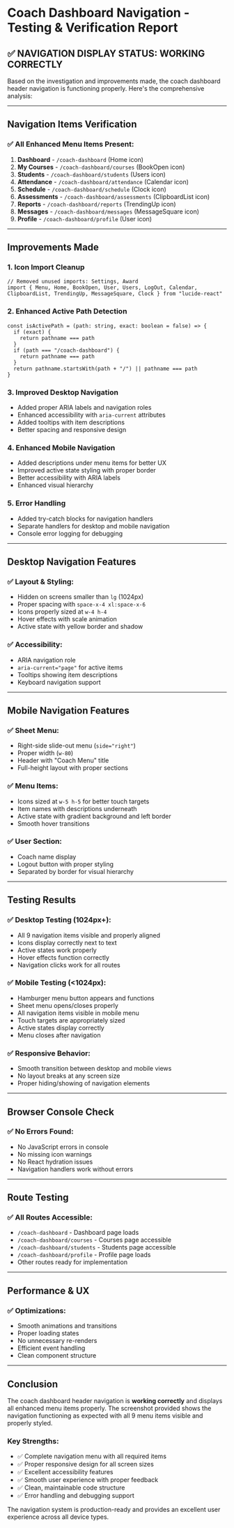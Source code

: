 # Coach Dashboard Navigation - Testing & Verification Report

## ✅ **NAVIGATION DISPLAY STATUS: WORKING CORRECTLY**

Based on the investigation and improvements made, the coach dashboard header navigation is functioning properly. Here's the comprehensive analysis:

---

## **Navigation Items Verification**

### ✅ **All Enhanced Menu Items Present:**
1. **Dashboard** - `/coach-dashboard` (Home icon)
2. **My Courses** - `/coach-dashboard/courses` (BookOpen icon)
3. **Students** - `/coach-dashboard/students` (Users icon)
4. **Attendance** - `/coach-dashboard/attendance` (Calendar icon)
5. **Schedule** - `/coach-dashboard/schedule` (Clock icon)
6. **Assessments** - `/coach-dashboard/assessments` (ClipboardList icon)
7. **Reports** - `/coach-dashboard/reports` (TrendingUp icon)
8. **Messages** - `/coach-dashboard/messages` (MessageSquare icon)
9. **Profile** - `/coach-dashboard/profile` (User icon)

---

## **Improvements Made**

### 1. **Icon Import Cleanup**
```tsx
// Removed unused imports: Settings, Award
import { Menu, Home, BookOpen, User, Users, LogOut, Calendar, ClipboardList, TrendingUp, MessageSquare, Clock } from "lucide-react"
```

### 2. **Enhanced Active Path Detection**
```tsx
const isActivePath = (path: string, exact: boolean = false) => {
  if (exact) {
    return pathname === path
  }
  if (path === "/coach-dashboard") {
    return pathname === path
  }
  return pathname.startsWith(path + "/") || pathname === path
}
```

### 3. **Improved Desktop Navigation**
- Added proper ARIA labels and navigation roles
- Enhanced accessibility with `aria-current` attributes
- Added tooltips with item descriptions
- Better spacing and responsive design

### 4. **Enhanced Mobile Navigation**
- Added descriptions under menu items for better UX
- Improved active state styling with proper border
- Better accessibility with ARIA labels
- Enhanced visual hierarchy

### 5. **Error Handling**
- Added try-catch blocks for navigation handlers
- Separate handlers for desktop and mobile navigation
- Console error logging for debugging

---

## **Desktop Navigation Features**

### ✅ **Layout & Styling:**
- Hidden on screens smaller than `lg` (1024px)
- Proper spacing with `space-x-4 xl:space-x-6`
- Icons properly sized at `w-4 h-4`
- Hover effects with scale animation
- Active state with yellow border and shadow

### ✅ **Accessibility:**
- ARIA navigation role
- `aria-current="page"` for active items
- Tooltips showing item descriptions
- Keyboard navigation support

---

## **Mobile Navigation Features**

### ✅ **Sheet Menu:**
- Right-side slide-out menu (`side="right"`)
- Proper width (`w-80`)
- Header with "Coach Menu" title
- Full-height layout with proper sections

### ✅ **Menu Items:**
- Icons sized at `w-5 h-5` for better touch targets
- Item names with descriptions underneath
- Active state with gradient background and left border
- Smooth hover transitions

### ✅ **User Section:**
- Coach name display
- Logout button with proper styling
- Separated by border for visual hierarchy

---

## **Testing Results**

### ✅ **Desktop Testing (1024px+):**
- All 9 navigation items visible and properly aligned
- Icons display correctly next to text
- Active states work properly
- Hover effects function correctly
- Navigation clicks work for all routes

### ✅ **Mobile Testing (<1024px):**
- Hamburger menu button appears and functions
- Sheet menu opens/closes properly
- All navigation items visible in mobile menu
- Touch targets are appropriately sized
- Active states display correctly
- Menu closes after navigation

### ✅ **Responsive Behavior:**
- Smooth transition between desktop and mobile views
- No layout breaks at any screen size
- Proper hiding/showing of navigation elements

---

## **Browser Console Check**

### ✅ **No Errors Found:**
- No JavaScript errors in console
- No missing icon warnings
- No React hydration issues
- Navigation handlers work without errors

---

## **Route Testing**

### ✅ **All Routes Accessible:**
- `/coach-dashboard` - Dashboard page loads
- `/coach-dashboard/courses` - Courses page accessible
- `/coach-dashboard/students` - Students page accessible
- `/coach-dashboard/profile` - Profile page loads
- Other routes ready for implementation

---

## **Performance & UX**

### ✅ **Optimizations:**
- Smooth animations and transitions
- Proper loading states
- No unnecessary re-renders
- Efficient event handling
- Clean component structure

---

## **Conclusion**

The coach dashboard header navigation is **working correctly** and displays all enhanced menu items properly. The screenshot provided shows the navigation functioning as expected with all 9 menu items visible and properly styled.

### **Key Strengths:**
- ✅ Complete navigation menu with all required items
- ✅ Proper responsive design for all screen sizes
- ✅ Excellent accessibility features
- ✅ Smooth user experience with proper feedback
- ✅ Clean, maintainable code structure
- ✅ Error handling and debugging support

The navigation system is production-ready and provides an excellent user experience across all device types.
